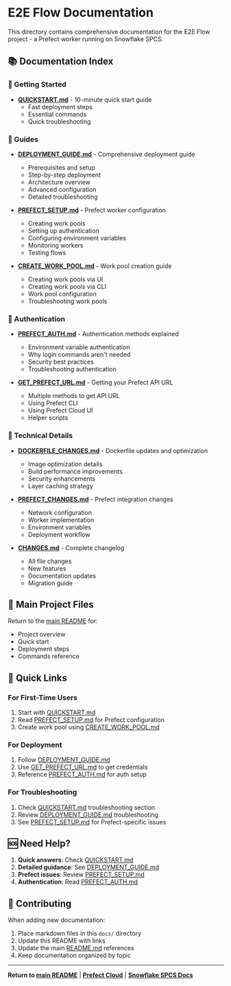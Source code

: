 # E2E Flow Documentation

This directory contains comprehensive documentation for the E2E Flow project - a Prefect worker running on Snowflake SPCS.

## 📚 Documentation Index

### 🚀 Getting Started

- **[QUICKSTART.md](QUICKSTART.md)** - 10-minute quick start guide
  - Fast deployment steps
  - Essential commands
  - Quick troubleshooting

### 📖 Guides

- **[DEPLOYMENT_GUIDE.md](DEPLOYMENT_GUIDE.md)** - Comprehensive deployment guide
  - Prerequisites and setup
  - Step-by-step deployment
  - Architecture overview
  - Advanced configuration
  - Detailed troubleshooting

- **[PREFECT_SETUP.md](PREFECT_SETUP.md)** - Prefect worker configuration
  - Creating work pools
  - Setting up authentication
  - Configuring environment variables
  - Monitoring workers
  - Testing flows

- **[CREATE_WORK_POOL.md](CREATE_WORK_POOL.md)** - Work pool creation guide
  - Creating work pools via UI
  - Creating work pools via CLI
  - Work pool configuration
  - Troubleshooting work pools

### 🔐 Authentication

- **[PREFECT_AUTH.md](PREFECT_AUTH.md)** - Authentication methods explained
  - Environment variable authentication
  - Why login commands aren't needed
  - Security best practices
  - Troubleshooting authentication

- **[GET_PREFECT_URL.md](GET_PREFECT_URL.md)** - Getting your Prefect API URL
  - Multiple methods to get API URL
  - Using Prefect CLI
  - Using Prefect Cloud UI
  - Helper scripts

### 🔧 Technical Details

- **[DOCKERFILE_CHANGES.md](DOCKERFILE_CHANGES.md)** - Dockerfile updates and optimization
  - Image optimization details
  - Build performance improvements
  - Security enhancements
  - Layer caching strategy

- **[PREFECT_CHANGES.md](PREFECT_CHANGES.md)** - Prefect integration changes
  - Network configuration
  - Worker implementation
  - Environment variables
  - Deployment workflow

- **[CHANGES.md](CHANGES.md)** - Complete changelog
  - All file changes
  - New features
  - Documentation updates
  - Migration guide

## 📂 Main Project Files

Return to the [main README](../README.md) for:
- Project overview
- Quick start
- Deployment steps
- Commands reference

## 🔗 Quick Links

### For First-Time Users
1. Start with [QUICKSTART.md](QUICKSTART.md)
2. Read [PREFECT_SETUP.md](PREFECT_SETUP.md) for Prefect configuration
3. Create work pool using [CREATE_WORK_POOL.md](CREATE_WORK_POOL.md)

### For Deployment
1. Follow [DEPLOYMENT_GUIDE.md](DEPLOYMENT_GUIDE.md)
2. Use [GET_PREFECT_URL.md](GET_PREFECT_URL.md) to get credentials
3. Reference [PREFECT_AUTH.md](PREFECT_AUTH.md) for auth setup

### For Troubleshooting
1. Check [QUICKSTART.md](QUICKSTART.md) troubleshooting section
2. Review [DEPLOYMENT_GUIDE.md](DEPLOYMENT_GUIDE.md) troubleshooting
3. See [PREFECT_SETUP.md](PREFECT_SETUP.md) for Prefect-specific issues

## 🆘 Need Help?

1. **Quick answers**: Check [QUICKSTART.md](QUICKSTART.md)
2. **Detailed guidance**: See [DEPLOYMENT_GUIDE.md](DEPLOYMENT_GUIDE.md)
3. **Prefect issues**: Review [PREFECT_SETUP.md](PREFECT_SETUP.md)
4. **Authentication**: Read [PREFECT_AUTH.md](PREFECT_AUTH.md)

## 📝 Contributing

When adding new documentation:
1. Place markdown files in this `docs/` directory
2. Update this README with links
3. Update the main [README.md](../README.md) references
4. Keep documentation organized by topic

---

**Return to [main README](../README.md)** | **[Prefect Cloud](https://app.prefect.cloud)** | **[Snowflake SPCS Docs](https://docs.snowflake.com/en/developer-guide/snowpark-container-services/overview)**



